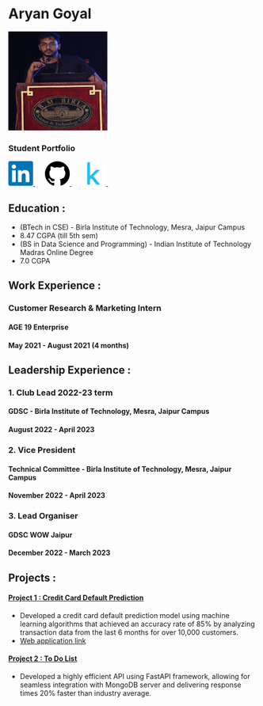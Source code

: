 # Aryan Goyal 

<img src="/images/dp new.png" height="200" width="200" >


### Student Portfolio
<a href="https://www.linkedin.com/in/aryan-goyal-4961981bb/">
  <img src="/images/download.png" width="50" height="50">
</a>&nbsp;&nbsp;&nbsp;&nbsp;
<a href="https://github.com/aryangoyalag">
  <img src="/images/download (1).png" width="50" height="50">
</a>&nbsp;&nbsp;&nbsp;&nbsp;
<a href="https://www.kaggle.com/aryangoyal">
  <img src="/images/download (2).png" width="50" height="50">
</a>&nbsp;&nbsp;&nbsp;&nbsp;

## Education :
- (BTech in CSE) - Birla Institute of Technology, Mesra, Jaipur Campus
- 8.47 CGPA (till 5th sem)
- (BS in Data Science and Programming) - Indian Institute of Technology Madras Online Degree
- 7.0 CGPA

## Work Experience :
###  Customer Research & Marketing Intern
####   AGE 19 Enterprise
####  May 2021 - August 2021 (4 months)

## Leadership Experience :

### 1. Club Lead 2022-23 term
#### GDSC - Birla Institute of Technology, Mesra, Jaipur Campus
#### August 2022 - April 2023

### 2. Vice President
#### Technical Committee - Birla Institute of Technology, Mesra, Jaipur Campus
#### November 2022 - April 2023

### 3. Lead Organiser
#### GDSC WOW Jaipur
#### December 2022 - March 2023



## Projects :
#### [Project 1 : Credit Card Default Prediction](https://github.com/aryangoyalag/cred) 

- Developed a credit card default prediction model using machine learning algorithms that achieved an accuracy rate of 85% by analyzing transaction data from the last 6 months for over 10,000 customers.
- [Web application link](https://cc-defaulter-checker.vercel.app/)

#### [Project 2 : To Do List](https://github.com/aryangoyalag/todo) 

- Developed a highly efficient API using FastAPI framework, allowing for seamless integration with MongoDB server and delivering response times 20% faster than industry average.
